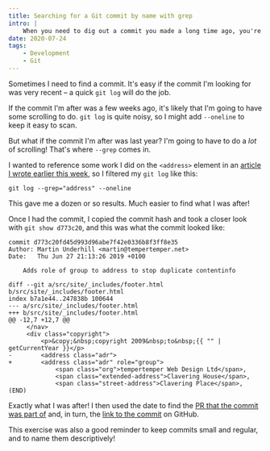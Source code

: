 ```yaml
---
title: Searching for a Git commit by name with grep
intro: |
    When you need to dig out a commit you made a long time ago, you're going to need something a bit more powerful than a standard `git log`.
date: 2020-07-24
tags:
    - Development
    - Git
---
```


Sometimes I need to find a commit. It's easy if the commit I'm looking for was very recent – a quick `git log` will do the job.

If the commit I'm after was a few weeks ago, it's likely that I'm going to have some scrolling to do. `git log` is quite noisy, so I might add `--oneline` to keep it easy to scan.

But what if the commit I'm after was last year? I'm going to have to do a *lot* of scrolling! That's where `--grep` comes in.

I wanted to reference some work I did on the `<address>` element in an [article I wrote earlier this week](/blog/using-address-in-html-wont-be-problematic-for-much-longer), so I filtered my `git log` like this:

```git
git log --grep="address" --oneline
```

This gave me a dozen or so results. Much easier to find what I was after!

Once I had the commit, I copied the commit hash and took a closer look with `git show d773c20`, and this was what the commit looked like:

```git
commit d773c20fd45d993d96abe7f42e0336b8f3ff8e35
Author: Martin Underhill <martin@tempertemper.net>
Date:   Thu Jun 27 21:13:26 2019 +0100

    Adds role of group to address to stop duplicate contentinfo

diff --git a/src/site/_includes/footer.html b/src/site/_includes/footer.html
index b7a1e44..247838b 100644
--- a/src/site/_includes/footer.html
+++ b/src/site/_includes/footer.html
@@ -12,7 +12,7 @@
     </nav>
     <div class="copyright">
         <p>&copy;&nbsp;copyright 2009&nbsp;to&nbsp;{{ "" | getCurrentYear }}</p>
-        <address class="adr">
+        <address class="adr" role="group">
             <span class="org">tempertemper Web Design Ltd</span>,
             <span class="extended-address">Clavering House</span>,
             <span class="street-address">Clavering Place</span>,
(END)
```

Exactly what I was after! I then used the date to find the [PR that the commit was part of](https://github.com/tempertemper/tempertemper.net/pull/39) and, in turn, the [link to the commit](https://github.com/tempertemper/tempertemper.net/pull/39/commits/48f5cc3a438b1c80df34f0bbefb06b37308775e5) on GitHub.

This exercise was also a good reminder to keep commits small and regular, and to name them descriptively!
